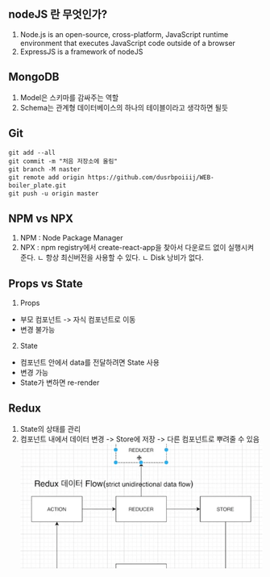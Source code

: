 ## nodeJS 란 무엇인가? 
1. Node.js is an open-source, cross-platform, JavaScript runtime environment that executes JavaScript code outside of a browser
2. ExpressJS is a framework of nodeJS

## MongoDB 
1. Model은 스키마를 감싸주는 역할 
2. Schema는 관계형 데이터베이스의 하나의 테이블이라고 생각하면 될듯  

## Git 
```
git add --all 
git commit -m "처음 저장소에 올림"
git branch -M naster
git remote add origin https://github.com/dusrbpoiiij/WEB-boiler_plate.git
git push -u origin master
```

## NPM vs NPX 
1. NPM : Node Package Manager 
2. NPX : npm registry에서 create-react-app을 찾아서 다운로드 없이 실행시켜 준다. 
  ㄴ 항상 최신버전을 사용할 수 있다.
  ㄴ Disk 낭비가 없다. 

## Props vs State 
1. Props 
- 부모 컴포넌트 -> 자식 컴포넌트로 이동 
- 변경 불가능 
2. State 
- 컴포넌트 안에서 data를 전달하려면 State 사용 
- 변경 가능 
- State가 변하면 re-render 

## Redux 
1. State의 상태를 관리
2. 컴포넌트 내에서 데이터 변경 -> Store에 저장 -> 다른 컴포넌트로 뿌려줄 수 있음 
![redux](./redux.png)